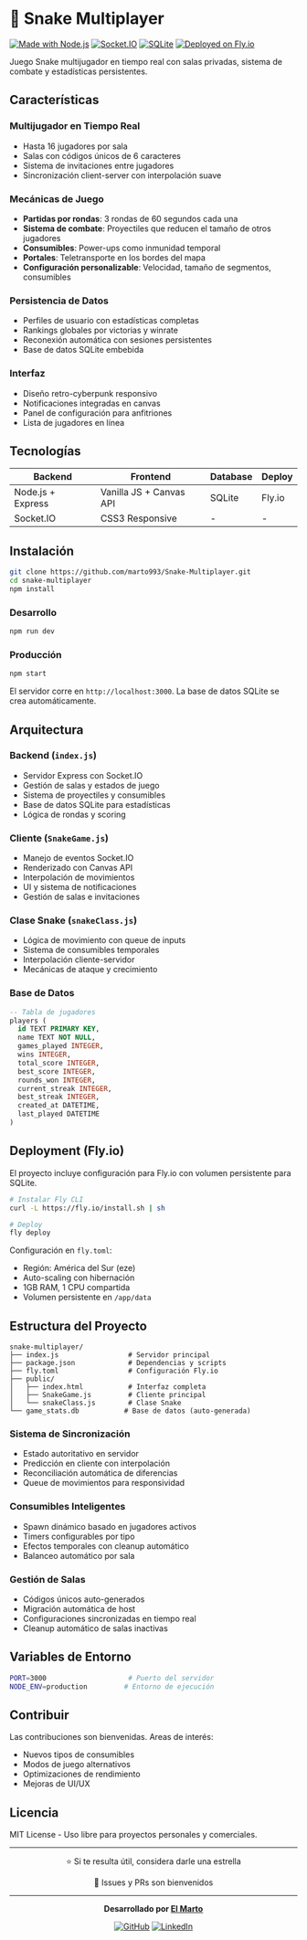 # 🐍 Snake Multiplayer

[![Made with Node.js](https://img.shields.io/badge/Made%20with-Node.js-339933?style=flat-square&logo=node.js)](https://nodejs.org/)
[![Socket.IO](https://img.shields.io/badge/Real--time-Socket.IO-010101?style=flat-square&logo=socket.io)](https://socket.io/)
[![SQLite](https://img.shields.io/badge/Database-SQLite-003B57?style=flat-square&logo=sqlite)](https://sqlite.org/)
[![Deployed on Fly.io](https://img.shields.io/badge/Deployed-Fly.io-8B5CF6?style=flat-square)](https://fly.io/)

Juego Snake multijugador en tiempo real con salas privadas, sistema de combate y estadísticas persistentes.

## Características

### Multijugador en Tiempo Real
- Hasta 16 jugadores por sala
- Salas con códigos únicos de 6 caracteres
- Sistema de invitaciones entre jugadores
- Sincronización client-server con interpolación suave

### Mecánicas de Juego
- **Partidas por rondas**: 3 rondas de 60 segundos cada una
- **Sistema de combate**: Proyectiles que reducen el tamaño de otros jugadores
- **Consumibles**: Power-ups como inmunidad temporal
- **Portales**: Teletransporte en los bordes del mapa
- **Configuración personalizable**: Velocidad, tamaño de segmentos, consumibles

### Persistencia de Datos
- Perfiles de usuario con estadísticas completas
- Rankings globales por victorias y winrate
- Reconexión automática con sesiones persistentes
- Base de datos SQLite embebida

### Interfaz
- Diseño retro-cyberpunk responsivo
- Notificaciones integradas en canvas
- Panel de configuración para anfitriones
- Lista de jugadores en línea

## Tecnologías

| Backend | Frontend | Database | Deploy |
|---------|----------|----------|---------|
| Node.js + Express | Vanilla JS + Canvas API | SQLite | Fly.io |
| Socket.IO | CSS3 Responsive | - | - |

## Instalación

```bash
git clone https://github.com/marto993/Snake-Multiplayer.git
cd snake-multiplayer
npm install
```

### Desarrollo
```bash
npm run dev
```

### Producción
```bash
npm start
```

El servidor corre en `http://localhost:3000`. La base de datos SQLite se crea automáticamente.

## Arquitectura

### Backend (`index.js`)
- Servidor Express con Socket.IO
- Gestión de salas y estados de juego
- Sistema de proyectiles y consumibles
- Base de datos SQLite para estadísticas
- Lógica de rondas y scoring

### Cliente (`SnakeGame.js`)
- Manejo de eventos Socket.IO
- Renderizado con Canvas API
- Interpolación de movimientos
- UI y sistema de notificaciones
- Gestión de salas e invitaciones

### Clase Snake (`snakeClass.js`)
- Lógica de movimiento con queue de inputs
- Sistema de consumibles temporales
- Interpolación cliente-servidor
- Mecánicas de ataque y crecimiento

### Base de Datos
```sql
-- Tabla de jugadores
players (
  id TEXT PRIMARY KEY,
  name TEXT NOT NULL,
  games_played INTEGER,
  wins INTEGER,
  total_score INTEGER,
  best_score INTEGER,
  rounds_won INTEGER,
  current_streak INTEGER,
  best_streak INTEGER,
  created_at DATETIME,
  last_played DATETIME
)
```

## Deployment (Fly.io)

El proyecto incluye configuración para Fly.io con volumen persistente para SQLite.

```bash
# Instalar Fly CLI
curl -L https://fly.io/install.sh | sh

# Deploy
fly deploy
```

Configuración en `fly.toml`:
- Región: América del Sur (eze)
- Auto-scaling con hibernación
- 1GB RAM, 1 CPU compartida
- Volumen persistente en `/app/data`

## Estructura del Proyecto

```
snake-multiplayer/
├── index.js                 # Servidor principal
├── package.json             # Dependencias y scripts
├── fly.toml                 # Configuración Fly.io
├── public/
│   ├── index.html           # Interfaz completa
│   ├── SnakeGame.js         # Cliente principal
│   └── snakeClass.js        # Clase Snake
└── game_stats.db           # Base de datos (auto-generada)
```


### Sistema de Sincronización
- Estado autoritativo en servidor
- Predicción en cliente con interpolación
- Reconciliación automática de diferencias
- Queue de movimientos para responsividad

### Consumibles Inteligentes
- Spawn dinámico basado en jugadores activos
- Timers configurables por tipo
- Efectos temporales con cleanup automático
- Balanceo automático por sala

### Gestión de Salas
- Códigos únicos auto-generados
- Migración automática de host
- Configuraciones sincronizadas en tiempo real
- Cleanup automático de salas inactivas

## Variables de Entorno

```bash
PORT=3000                    # Puerto del servidor
NODE_ENV=production         # Entorno de ejecución
```

## Contribuir

Las contribuciones son bienvenidas. Areas de interés:
- Nuevos tipos de consumibles
- Modos de juego alternativos
- Optimizaciones de rendimiento
- Mejoras de UI/UX

## Licencia

MIT License - Uso libre para proyectos personales y comerciales.

---

<div align="center">

⭐ Si te resulta útil, considera darle una estrella

🐛 Issues y PRs son bienvenidos

---

**Desarrollado por [El Marto](https://github.com/marto993)**

[![GitHub](https://img.shields.io/badge/GitHub-marto993-100000?style=flat-square&logo=github)](https://github.com/marto993)
[![LinkedIn](https://img.shields.io/badge/LinkedIn-Contactar-0077B5?style=flat-square&logo=linkedin)](https://www.linkedin.com/in/martin-di-geronimo-29a06b17b)

</div>